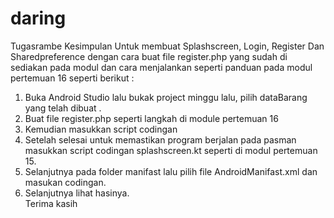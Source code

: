 # daring
Tugasrambe
Kesimpulan
Untuk membuat Splashscreen, Login, Register Dan Sharedpreference dengan cara  buat file register.php yang sudah di sediakan pada modul dan cara menjalankan seperti panduan pada modul pertemuan  16 seperti berikut : 
1.	Buka Android Studio lalu bukak project minggu lalu, pilih dataBarang yang telah dibuat . 
2.	Buat file register.php seperti langkah di module pertemuan 16  
3.	Kemudian masukkan script codingan  
4.	Setelah selesai untuk memastikan program berjalan pada pasman masukkan script codingan splashscreen.kt seperti di modul pertemuan 15. 
5.	Selanjutnya pada folder manifast lalu pilih file  AndroidManifast.xml  dan masukan codingan. 
6.	Selanjutnya lihat hasinya.  
Terima kasih
